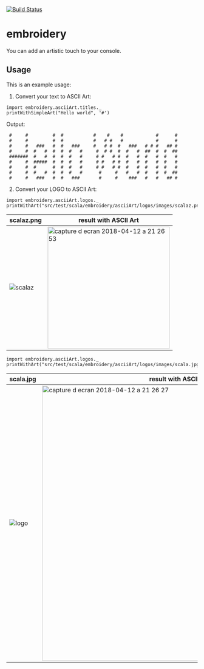 [![Build Status](https://api.travis-ci.org/wi101/embroidery.svg?branch=master)](https://travis-ci.org/wi101/embroidery)

# embroidery

You can add an artistic touch to your console.

## Usage

This is an example usage:

1. Convert your text to ASCII Art:

```
import embroidery.asciiArt.titles._
printWithSimpleArt("Hello world", '#')
```

Output:

```
 #     #         #  #           #    #    #            #      #
 #     #         #  #           #   # #   #            #      #
 #     #   ###   #  #   ###     #   # #  #   ###   # # #   ## #
 #     #  #   #  #  #  #   #     #  # #  #  #   #  ##  #  #  ##
 #######  #   #  #  #  #   #     # #   # #  #   #  #   #  #   #
 #     #  #####  #  #  #   #     # #   # #  #   #  #   #  #   #
 #     #  #      #  #  #   #     # #   # #  #   #  #   #  #   #
 #     #  #   #  #  #  #   #      #     #   #   #  #   #  #  ##
 #     #   ###   #  #   ###       #     #    ###   #   #   ## #

```

2. Convert your LOGO to ASCII Art:

```
import embroidery.asciiArt.logos._
printWithArt("src/test/scala/embroidery/asciiArt/logos/images/scalaz.png")
```

| scalaz.png | result with ASCII Art |
| --- | --- |
|![scalaz](https://user-images.githubusercontent.com/3535357/38699500-7d284c48-3e98-11e8-9cc4-bc359a35a7f0.png)| <img width="321" alt="capture d ecran 2018-04-12 a 21 26 53" src="https://user-images.githubusercontent.com/3535357/38699434-47dfbce2-3e98-11e8-9419-a78699264622.png">|



```
import embroidery.asciiArt.logos._
printWithArt("src/test/scala/embroidery/asciiArt/logos/images/scala.jpg")
```
| scala.jpg | result with ASCII Art |
| --- | --- |
| ![logo](https://user-images.githubusercontent.com/3535357/36055500-2611c978-0dfd-11e8-8ca4-15c689fa0438.jpg)|<img width="724" alt="capture d ecran 2018-04-12 a 21 26 27" src="https://user-images.githubusercontent.com/3535357/38699716-1a383584-3e99-11e8-9172-7b7597a71b67.png">|


